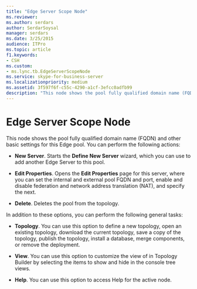 ```yaml
---
title: "Edge Server Scope Node"
ms.reviewer: 
ms.author: serdars
author: SerdarSoysal
manager: serdars
ms.date: 3/25/2015
audience: ITPro
ms.topic: article
f1.keywords:
- CSH
ms.custom:
- ms.lync.tb.EdgeServerScopeNode
ms.service: skype-for-business-server
ms.localizationpriority: medium
ms.assetid: 3f597f6f-c55c-4290-a1cf-3efcc0adfb99
description: "This node shows the pool fully qualified domain name (FQDN) and other basic settings for this Edge pool. You can perform the following actions:"
---
```


# Edge Server Scope Node
 
This node shows the pool fully qualified domain name (FQDN) and other basic settings for this Edge pool. You can perform the following actions:
  
- **New Server**. Starts the **Define New Server** wizard, which you can use to add another Edge Server to this pool.
    
- **Edit Properties**. Opens the **Edit Properties** page for this server, where you can set the internal and external pool FQDN and port, enable and disable federation and network address translation (NAT), and specify the next.
    
- **Delete**. Deletes the pool from the topology.
    
In addition to these options, you can perform the following general tasks:
  
- **Topology**. You can use this option to define a new topology, open an existing topology, download the current topology, save a copy of the topology, publish the topology, install a database, merge components, or remove the deployment.
    
- **View**. You can use this option to customize the view of in Topology Builder by selecting the items to show and hide in the console tree views.
    
- **Help**. You can use this option to access Help for the active node.
    

